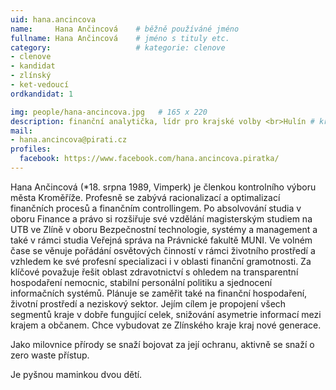 ```yaml
---
uid: hana.ancincova
name:     Hana Ančincová  	# běžně používáné jméno
fullname: Hana Ančincová 	# jméno s tituly etc.
category:                   # kategorie: clenove
- clenove
- kandidat
- zlínský
- ket-vedoucí
ordkandidat: 1

img: people/hana-ancincova.jpg   # 165 x 220
description: finanční analytička, lídr pro krajské volby <br>Hulín # kratký popis, max 160 znaků
mail:
- hana.ancincova@pirati.cz
profiles:
  facebook: https://www.facebook.com/hana.ancincova.piratka/
---
```


Hana Ančincová (*18. srpna 1989, Vimperk) je členkou kontrolního výboru města Kroměříže. Profesně se  zabývá racionalizací a optimalizací finančních procesů a finančním controllingem. Po absolvování studia v oboru Finance a právo si rozšiřuje své vzdělání magisterským studiem na UTB ve Zlíně v oboru  Bezpečnostní technologie, systémy a management a také v rámci studia Veřejná správa na Právnické fakultě MUNI. Ve volném čase se věnuje pořádání osvětových činností v rámci životního prostředí a vzhledem ke své profesní specializaci i v oblasti finanční gramotnosti. Za klíčové považuje řešit oblast zdravotnictví s ohledem na transparentní hospodaření nemocnic, stabilní personální politiku a sjednocení informačních systémů. Plánuje se zaměřit také na finanční hospodaření, životní prostředí a neziskový sektor. Jejím cílem je propojení všech segmentů kraje v dobře fungující celek, snižování asymetrie informací mezi krajem a občanem. Chce vybudovat ze Zlínského kraje kraj nové generace.

Jako milovnice přírody se snaží bojovat za její ochranu, aktivně se snaží o zero waste přístup. 

Je pyšnou maminkou dvou dětí.
